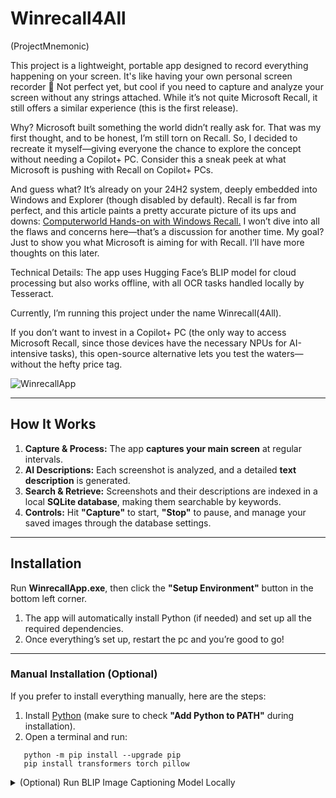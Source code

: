 # Winrecall4All 
(ProjectMnemonic)

This project is a lightweight, portable app designed to record everything happening on your screen.  It's like having your own personal screen recorder :grimacing: Not perfect yet, but cool if you need to capture and analyze your screen without any strings attached. While it’s not quite Microsoft Recall, it still offers a similar experience (this is the first release).

Why?
Microsoft built something the world didn’t really ask for. That was my first thought, and to be honest, I’m still torn on Recall. So, I decided to recreate it myself—giving everyone the chance to explore the concept without needing a Copilot+ PC. Consider this a sneak peek at what Microsoft is pushing with Recall on Copilot+ PCs.

And guess what? It’s already on your 24H2 system, deeply embedded into Windows and Explorer (though disabled by default). Recall is far from perfect, and this article paints a pretty accurate picture of its ups and downs: [Computerworld Hands-on with Windows Recall.](https://www.computerworld.com/article/3615775/microsoft-windows-recall-hands-on.html) I won’t dive into all the flaws and concerns here—that’s a discussion for another time. My goal? Just to show you what Microsoft is aiming for with Recall. I’ll have more thoughts on this later.

Technical Details:
The app uses Hugging Face’s BLIP model for cloud processing but also works offline, with all OCR tasks handled locally by Tesseract.

Currently, I’m running this project under the name Winrecall(4All).

If you don’t want to invest in a Copilot+ PC (the only way to access Microsoft Recall, since those devices have the necessary NPUs for AI-intensive tasks), this open-source alternative lets you test the waters—without the hefty price tag.

![WinrecallApp](https://github.com/user-attachments/assets/29f4b608-8d4e-4cc8-a721-6d70cc85a606)

---

## How It Works

1. **Capture & Process:** The app **captures your main screen** at regular intervals.  
2. **AI Descriptions:** Each screenshot is analyzed, and a detailed **text description** is generated.  
3. **Search & Retrieve:** Screenshots and their descriptions are indexed in a local **SQLite database**, making them searchable by keywords.  
4. **Controls:** Hit **"Capture"** to start, **"Stop"** to pause, and manage your saved images through the database settings.  

---

## Installation

Run **WinrecallApp.exe**, then click the **"Setup Environment"** button in the bottom left corner.

1. The app will automatically install Python (if needed) and set up all the required dependencies.
2. Once everything’s set up, restart the pc and you’re good to go!

---

### Manual Installation (Optional)

If you prefer to install everything manually, here are the steps:  

1. Install [Python](https://www.python.org/downloads/) (make sure to check **"Add Python to PATH"** during installation).  
2. Open a terminal and run:  

```
   python -m pip install --upgrade pip
   pip install transformers torch pillow
```

<details>
<summary> (Optional) Run BLIP Image Captioning Model Locally</summary>

### 1. Clone the BLIP Model Repository

Fork and clone the BLIP model from Hugging Face:

```
git clone https://huggingface.co/Salesforce/blip-image-captioning-base
```
### 2. Modify describe_image.py
In Winrecall/describe_image.py file, change lines 9-10 to load the model locally:

```
processor = BlipProcessor.from_pretrained("./blip-image-captioning-base")
model = BlipForConditionalGeneration.from_pretrained("./blip-image-captioning-base")
```
This will use the locally downloaded files instead of fetching the model from the cloud.
</details>
